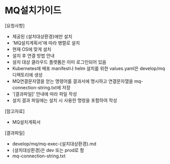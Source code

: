 # MQ설치가이드 

[요청사항]  
- 제공된 {설치대상환경}에만 설치 
- 'MQ설치계획서'에 따라 병렬로 설치 
- 현재 OS에 맞게 설치
- 설치 후 연결 방법 안내
- 설치 대상 클라우드 플랫폼은 이미 로그인되어 있음  
- Kubernetes에 배포 manifest나 helm 설치를 위한 values.yaml은 develop/mq 디렉토리에 생성
- MQ연결문자열을 얻는 명령어를 결과서에 명시하고 연결문자열을 mq-connection-string.txt에 저장  
- '[결과파일]' 안내에 따라 파일 작성 
- 설치 결과 파일에는 설치 시 사용한 명령을 포함하여 작성 

[참고자료]
- MQ설치계획서

[결과파일]
- develop/mq/mq-exec-{설치대상환경}.md
- {설치대상환경}은 dev 또는 prod로 함
- mq-connection-string.txt